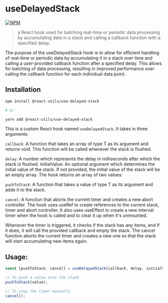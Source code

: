 # useDelayedStack

[![NPM](https://img.shields.io/npm/v/@reactutils/use-delayed-stack.svg)][package-npm-link]

> a React hook used for batching real-time or periodic data processing by accumulating data in a stack and calling a callback function with a specified delay.

The purpose of the useDelayedStack hook is to allow for efficient handling of real-time or periodic data by accumulating it in a stack over time and calling a user-provided callback function after a specified delay. This allows for batching of data processing, resulting in improved performance over calling the callback function for each individual data point.


## Installation

```sh
npm install @react-utils/use-delayed-stack

# or

yarn add @react-utils/use-delayed-stack
```


This is a custom React hook named `useDelayedStack`. It takes in three arguments:

`callback`: A function that takes an array of type T as its argument and returns void. This function will be called whenever the stack is flushed.

`delay`: A number which represents the delay in milliseconds after which the stack is flushed.
initialValue: An optional argument which determines the initial value of the stack. If not provided, the initial value of the stack will be an empty array.
The hook returns an array of two values:

`pushToStack`: A function that takes a value of type T as its argument and adds it to the stack.

`cancel`: A function that aborts the current timer and creates a new abort controller.
The hook uses useRef to create references to the current stack, timer and abort controller. It also uses useEffect to create a new interval timer when the hook is called and to clear it up when it's unmounted.

Whenever the timer is triggered, it checks if the stack has any items, and if it does, it will call the provided callback and empty the stack. The cancel function aborts the current timer and creates a new one so that the stack will start accumulating new items again.


## Usage:

```ts
const [pushToStack, cancel] = useDelayedStack(callback, delay, initialValue);

// To push a value onto the stack
pushToStack(value);

// To stop the timer manually
cancel();
```

[package-npm-link]: https://www.npmjs.com/package/@reactutils/use-delayed-stack